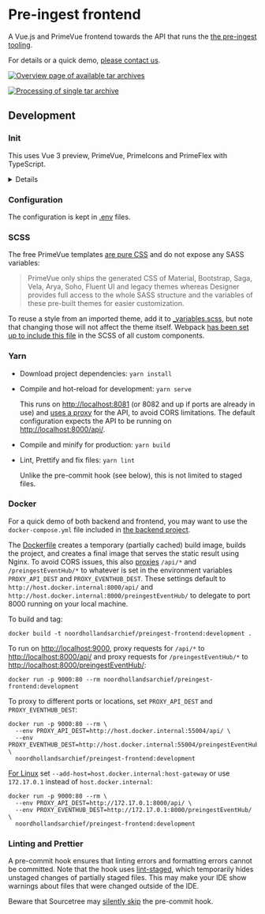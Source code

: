 # Pre-ingest frontend

A Vue.js and PrimeVue frontend towards the API that runs the
[the pre-ingest tooling](https://github.com/noord-hollandsarchief/preingest).

For details or a quick demo, [please contact us](mailto:preservica@noord-hollandsarchief.nl).

[![Overview page of available tar archives](./docs/overview.gif)](./docs/overview.gif)

[![Processing of single tar archive](./docs/processing.gif)](./docs/processing.gif)

## Development

### Init

This uses Vue 3 preview, PrimeVue, PrimeIcons and PrimeFlex with TypeScript.

<details>
<summary>Details</summary>

This project was bootstrapped with Vue CLI v4.5.9. Initial `vue create` options:

- Please pick a preset: Manually select features
- Check the features needed for your project: Choose Vue version, Babel, TS, Router, Vuex, CSS
  Pre-processors, Linter, Unit
- Choose a version of Vue.js that you want to start the project with: 3.x (Preview)
- Use class-style component syntax? No
- Use Babel alongside TypeScript (required for modern mode, auto-detected polyfills, transpiling
  JSX)? Yes
- Use history mode for router? (Requires proper server setup for index fallback in production) Yes
- Pick a CSS pre-processor (PostCSS, Autoprefixer and CSS Modules are supported by default):
  Sass/SCSS (with dart-sass)
- Pick a linter / formatter config: Prettier
- Pick additional lint features: Lint on save, Lint and fix on commit
- Pick a unit testing solution: Jest
- Where do you prefer placing config for Babel, ESLint, etc.? In dedicated config files
- Pick the package manager to use when installing dependencies: Yarn

Next, upgraded Prettier to fix errors in the generated code, configured `.editorconfig` and Prettier
rules, added `vue.config.js` to set the app's title, and added PrimeVue, PrimeIcons and PrimeFlex.
</details>

### Configuration

The configuration is kept in [.env](./.env) files.

### SCSS

The free PrimeVue templates [are pure CSS](https://www.primefaces.org/designer/primevue) and do not
expose any SASS variables:

> PrimeVue only ships the generated CSS of Material, Bootstrap, Saga, Vela, Arya, Soho, Fluent UI
> and legacy themes whereas Designer provides full access to the whole SASS structure and the
> variables of these pre-built themes for easier customization.
 
To reuse a style from an imported theme, add it to [_variables.scss](./src/scss/_variables.scss),
but note that changing those will not affect the theme itself. Webpack [has been set up to include
this file](./vue.config.js) in the SCSS of all custom components.

### Yarn

- Download project dependencies: `yarn install`

- Compile and hot-reload for development: `yarn serve`

  This runs on <http://localhost:8081> (or 8082 and up if ports are already in use) and
  [uses a proxy](./vue.config.js) for the API, to avoid CORS limitations. The default configuration
  expects the API to be running on <http://localhost:8000/api/>.

- Compile and minify for production: `yarn build`

- Lint, Prettify and fix files: `yarn lint`

  Unlike the pre-commit hook (see below), this is not limited to staged files.

### Docker

For a quick demo of both backend and frontend, you may want to use the `docker-compose.yml` file
included in [the backend project](https://github.com/noord-hollandsarchief/preingest#docker).

The [Dockerfile](./Dockerfile) creates a temporary (partially cached) build image, builds the
project, and creates a final image that serves the static result using Nginx. To avoid CORS issues,
this also [proxies](./docker-nginx.conf) `/api/*` and `/preingestEventHub/*` to whatever is set in
the environment variables `PROXY_API_DEST` and `PROXY_EVENTHUB_DEST`. These settings default to
`http://host.docker.internal:8000/api/` and `http://host.docker.internal:8000/preingestEventHub/`
to delegate to port 8000 running on your local machine.

To build and tag:

```text
docker build -t noordhollandsarchief/preingest-frontend:development .
```

To run on <http://localhost:9000>, proxy requests for `/api/*` to <http://localhost:8000/api/> and
proxy requests for `/preingestEventHub/*` to <http://localhost:8000/preingestEventHub/>:

```text
docker run -p 9000:80 --rm noordhollandsarchief/preingest-frontend:development
```

To proxy to different ports or locations, set `PROXY_API_DEST` and `PROXY_EVENTHUB_DEST`:

```text
docker run -p 9000:80 --rm \
  --env PROXY_API_DEST=http://host.docker.internal:55004/api/ \
  --env PROXY_EVENTHUB_DEST=http://host.docker.internal:55004/preingestEventHub/ \
  noordhollandsarchief/preingest-frontend:development
```

[For Linux](https://stackoverflow.com/a/43541732) set `--add-host=host.docker.internal:host-gateway`
or use `172.17.0.1` instead of `host.docker.internal`:

```text
docker run -p 9000:80 --rm \
  --env PROXY_API_DEST=http://172.17.0.1:8000/api/ \
  --env PROXY_EVENTHUB_DEST=http://172.17.0.1:8000/preingestEventHub/ \
  noordhollandsarchief/preingest-frontend:development
```

### Linting and Prettier

A pre-commit hook ensures that linting errors and formatting errors cannot be committed. Note that
the hook uses [lint-staged](https://github.com/okonet/lint-staged), which temporarily hides unstaged
changes of partially staged files. This may make your IDE show warnings about files that were
changed outside of the IDE.

Beware that Sourcetree may [silently skip](https://jira.atlassian.com/browse/SRCTREE-7184) the
pre-commit hook.
